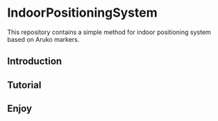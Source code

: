 # IndoorPositioningSystem
This repository contains a simple method for indoor positioning system based on Aruko markers.

## Introduction
## Tutorial
## Enjoy
